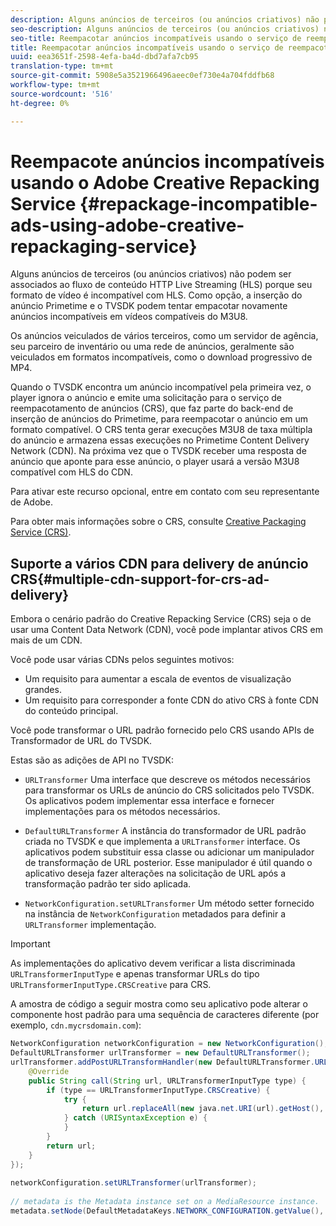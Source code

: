 ```yaml
---
description: Alguns anúncios de terceiros (ou anúncios criativos) não podem ser associados ao fluxo de conteúdo HTTP Live Streaming (HLS) porque seu formato de vídeo é incompatível com HLS. Como opção, a inserção do anúncio Primetime e o TVSDK podem tentar empacotar novamente anúncios incompatíveis em vídeos compatíveis do M3U8.
seo-description: Alguns anúncios de terceiros (ou anúncios criativos) não podem ser associados ao fluxo de conteúdo HTTP Live Streaming (HLS) porque seu formato de vídeo é incompatível com HLS. Como opção, a inserção do anúncio Primetime e o TVSDK podem tentar empacotar novamente anúncios incompatíveis em vídeos compatíveis do M3U8.
seo-title: Reempacotar anúncios incompatíveis usando o serviço de reempacotamento da Creative Adobe
title: Reempacotar anúncios incompatíveis usando o serviço de reempacotamento da Creative Adobe
uuid: eea3651f-2598-4efa-ba4d-dbd7afa7cb95
translation-type: tm+mt
source-git-commit: 5908e5a3521966496aeec0ef730e4a704fddfb68
workflow-type: tm+mt
source-wordcount: '516'
ht-degree: 0%

---
```



# Reempacote anúncios incompatíveis usando o Adobe Creative Repacking Service {#repackage-incompatible-ads-using-adobe-creative-repackaging-service}

Alguns anúncios de terceiros (ou anúncios criativos) não podem ser associados ao fluxo de conteúdo HTTP Live Streaming (HLS) porque seu formato de vídeo é incompatível com HLS. Como opção, a inserção do anúncio Primetime e o TVSDK podem tentar empacotar novamente anúncios incompatíveis em vídeos compatíveis do M3U8.

Os anúncios veiculados de vários terceiros, como um servidor de agência, seu parceiro de inventário ou uma rede de anúncios, geralmente são veiculados em formatos incompatíveis, como o download progressivo de MP4.

Quando o TVSDK encontra um anúncio incompatível pela primeira vez, o player ignora o anúncio e emite uma solicitação para o serviço de reempacotamento de anúncios (CRS), que faz parte do back-end de inserção de anúncios do Primetime, para reempacotar o anúncio em um formato compatível. O CRS tenta gerar execuções M3U8 de taxa múltipla do anúncio e armazena essas execuções no Primetime Content Delivery Network (CDN). Na próxima vez que o TVSDK receber uma resposta de anúncio que aponte para esse anúncio, o player usará a versão M3U8 compatível com HLS do CDN.

Para ativar este recurso opcional, entre em contato com seu representante de Adobe.

Para obter mais informações sobre o CRS, consulte [Creative Packaging Service (CRS)](https://helpx.adobe.com/content/dam/help/en/primetime/guides/crs.pdf).

## Suporte a vários CDN para delivery de anúncio CRS{#multiple-cdn-support-for-crs-ad-delivery}

Embora o cenário padrão do Creative Repacking Service (CRS) seja o de usar uma Content Data Network (CDN), você pode implantar ativos CRS em mais de um CDN.

Você pode usar várias CDNs pelos seguintes motivos:

* Um requisito para aumentar a escala de eventos de visualização grandes.
* Um requisito para corresponder a fonte CDN do ativo CRS à fonte CDN do conteúdo principal.

Você pode transformar o URL padrão fornecido pelo CRS usando APIs de Transformador de URL do TVSDK.

Estas são as adições de API no TVSDK:

* `URLTransformer` Uma interface que descreve os métodos necessários para transformar os URLs de anúncio do CRS solicitados pelo TVSDK. Os aplicativos podem implementar essa interface e fornecer implementações para os métodos necessários.

* `DefaultURLTransformer` A instância do transformador de URL padrão criada no TVSDK e que implementa a  `URLTransformer` interface. Os aplicativos podem substituir essa classe ou adicionar um manipulador de transformação de URL posterior. Esse manipulador é útil quando o aplicativo deseja fazer alterações na solicitação de URL após a transformação padrão ter sido aplicada.

* `NetworkConfiguration.setURLTransformer` Um método setter fornecido na instância de  `NetworkConfiguration` metadados para definir a  `URLTransformer` implementação.

>[!IMPORTANT]
>
>As implementações do aplicativo devem verificar a lista discriminada `URLTransformerInputType` e apenas transformar URLs do tipo `URLTransformerInputType.CRSCreative` para CRS.

A amostra de código a seguir mostra como seu aplicativo pode alterar o componente host padrão para uma sequência de caracteres diferente (por exemplo, `cdn.mycrsdomain.com`):

```java
NetworkConfiguration networkConfiguration = new NetworkConfiguration(); 
DefaultURLTransformer urlTransformer = new DefaultURLTransformer(); 
urlTransformer.addPostURLTransformHandler(new DefaultURLTransformer.URLTransformHandler() { 
    @Override 
    public String call(String url, URLTransformerInputType type) { 
        if (type == URLTransformerInputType.CRSCreative) { 
            try { 
                return url.replaceAll(new java.net.URI(url).getHost(), "cdn.mycrsdomain.com"); 
            } catch (URISyntaxException e) { 
            } 
        } 
        return url; 
    } 
}); 
   
networkConfiguration.setURLTransformer(urlTransformer); 
   
// metadata is the Metadata instance set on a MediaResource instance. 
metadata.setNode(DefaultMetadataKeys.NETWORK_CONFIGURATION.getValue(), networkConfiguration);
```
